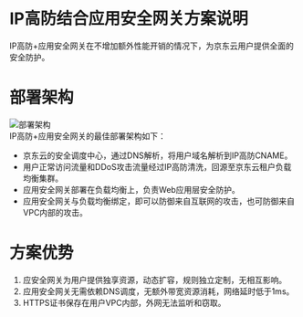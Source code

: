 # IP高防结合应用安全网关方案说明

IP高防+应用安全网关在不增加额外性能开销的情况下，为京东云用户提供全面的安全防护。

# 部署架构
![部署架构](https://github.com/jdcloudcom/cn/blob/edit/image/Advanced%20Anti-DDoS/Best-Practice03.png)<Br/>
IP高防+应用安全网关的最佳部署架构如下：
- 京东云的安全调度中心，通过DNS解析，将用户域名解析到IP高防CNAME。
- 用户正常访问流量和DDoS攻击流量经过IP高防清洗，回源至京东云租户负载均衡集群。
- 应用安全网关部署在负载均衡上，负责Web应用层安全防护。
- 应用安全网关与负载均衡绑定，即可以防御来自互联网的攻击，也可防御来自VPC内部的攻击。

# 方案优势
1. 应安全网关为用户提供独享资源，动态扩容，规则独立定制，无相互影响。
2. 应用安全网关无需依赖DNS调度，无额外带宽资源消耗，网络延时低于1ms。
3. HTTPS证书保存在用户VPC内部，外网无法监听和窃取。
